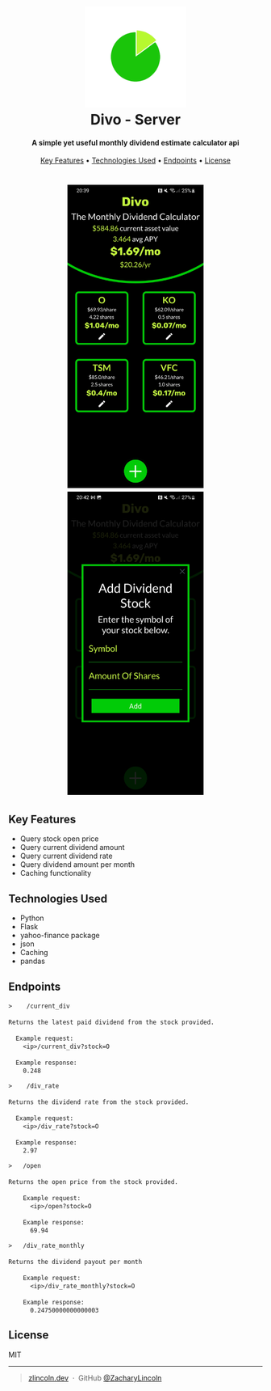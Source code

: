 <h1 align="center">
  <br>
  <img src="readme_assets/logo.png" alt="Divo Logo" width="200">
  <br>
  Divo - Server
  <br>
</h1>

<h4 align="center">A simple yet useful monthly dividend estimate calculator api</h4>

<p align="center">
  <a href="#key-features">Key Features</a> •
<a href="#technologies-used">Technologies Used</a> •
  <a href="#endpoints">Endpoints</a> •
  <a href="#license">License</a>
</p>

<h1 align="center">
<img src="readme_assets/screenshot.jpg" alt="Divo Logo" height="600">
<img src="readme_assets/screenshot2.jpg" alt="Divo Logo" height="600">
</h1>

## Key Features
* Query stock open price
* Query current dividend amount
* Query current dividend rate
* Query dividend amount per month
* Caching functionality



## Technologies Used
* Python
* Flask
* yahoo-finance package
* json
* Caching
* pandas

## Endpoints
```
>    /current_div

Returns the latest paid dividend from the stock provided.

  Example request:
    <ip>/current_div?stock=O
    
  Example response:
    0.248
```

```
>    /div_rate

Returns the dividend rate from the stock provided.

  Example request:
    <ip>/div_rate?stock=O
    
  Example response:
    2.97

```

```
>   /open

Returns the open price from the stock provided.

    Example request:
      <ip>/open?stock=O
        
    Example response:
      69.94
```

```
>   /div_rate_monthly

Returns the dividend payout per month
    
    Example request:
      <ip>/div_rate_monthly?stock=O
        
    Example response:
      0.24750000000000003

```
## License

MIT

---
> [zlincoln.dev](https://www.zlincoln.dev) &nbsp;&middot;&nbsp;
> GitHub [@ZacharyLincoln](https://github.com/ZacharyLincoln)

